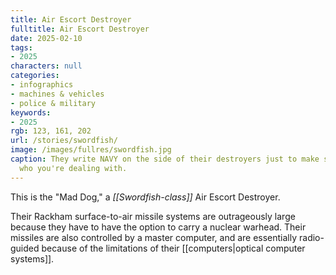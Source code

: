 ```yaml
---
title: Air Escort Destroyer
fulltitle: Air Escort Destroyer
date: 2025-02-10
tags:
- 2025
characters: null
categories:
- infographics
- machines & vehicles
- police & military
keywords:
- 2025
rgb: 123, 161, 202
url: /stories/swordfish/
image: /images/fullres/swordfish.jpg
caption: They write NAVY on the side of their destroyers just to make sure you know
  who you're dealing with.
---
```

This is the "Mad Dog," a *[[Swordfish-class]]* Air Escort Destroyer.

Their Rackham surface-to-air missile systems are outrageously large because they have to have the option to carry a nuclear warhead. Their missiles are also controlled by a master computer, and are essentially radio-guided because of the limitations of their [[computers|optical computer systems]].